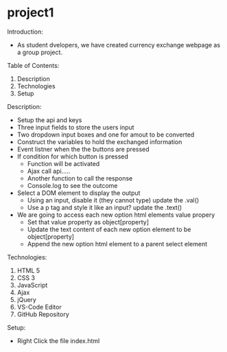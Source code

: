 # project1

Introduction:
* As student dvelopers, we have created currency exchange webpage as a group project.  

Table of Contents:
1.  Description
2.  Technologies
3.  Setup

Description:
*  Setup the api and keys
*  Three input fields to store the users input
*  Two dropdown input boxes and one for amout to be converted
*  Construct the variables to hold the exchanged information
*  Event listner when the the buttons are pressed 
*  If condition for which button is pressed
   *  Function will be activated
   *  Ajax call api..... 
   *  Another function to call the response
   *  Console.log to see the outcome
*  Select a DOM element to display the output
   *  Using an input, disable it (they cannot type) update the .val() 
   *  Use a p tag and style it like an input? update the .text()
*  We are going to access each new option html elements value propery
   *  Set that value property as object[property] 
   *  Update the text content of each new option element to be object[property] 
   *  Append the new option html element to a parent select element

Technologies:
1.  HTML 5
2.  CSS 3
3.  JavaScript
4.  Ajax
5.  jQuery
6.  VS-Code Editor
7.  GitHub Repository  

Setup:
*  Right Click the file index.html
